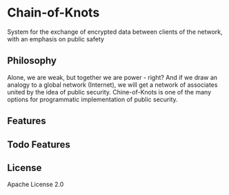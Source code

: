 # Chain-of-Knots

System for the exchange of encrypted data between clients of the network, with an emphasis on public safety
>
## Philosophy

Alone, we are weak, but together we are power - right?
And if we draw an analogy to a global network (Internet), we will get a network of associates united by the idea of public security.
Chine-of-Knots is one of the many options for programmatic implementation of public security.
>
>>
>
## Features

## Todo Features

## License
Apache License 2.0 
>
